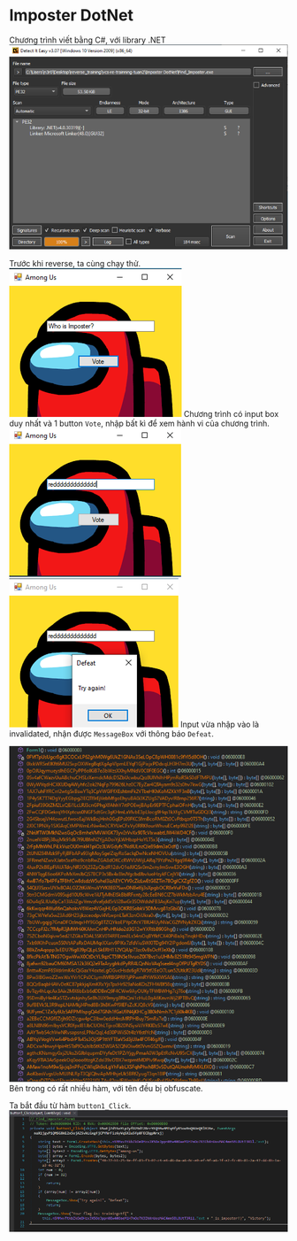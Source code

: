 # Imposter DotNet

Chương trình viết bằng C#, với library .NET
![info](image.png)
<br>

Trước khi reverse, ta cùng chạy thử.
![amogus](image-1.png)
Chương trình có input box duy nhất và 1 button `Vote`, nhập bất kì để xem hành vi của chương trình.
![input](image-2.png)
![sussy](image-3.png)
Input vừa nhập vào là invalidated, nhận được `MessageBox` với thông báo `Defeat`.

![alt text](image-4.png)
Bên trong có rất nhiều hàm, với tên đều bị obfuscate.

Ta bắt đầu từ hàm `button1_Click`.
![vote_button](image-5.png)
